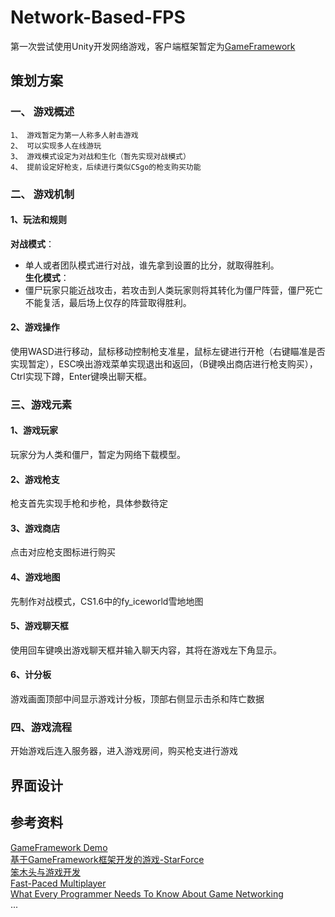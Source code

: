 # Network-Based-FPS
第一次尝试使用Unity开发网络游戏，客户端框架暂定为[GameFramework](https://gameframework.cn/)

## 策划方案
### 一、 游戏概述
	1、 游戏暂定为第一人称多人射击游戏
	2、 可以实现多人在线游玩
	3、 游戏模式设定为对战和生化（暂先实现对战模式）
	4、 提前设定好枪支，后续进行类似CSgo的枪支购买功能
### 二、 游戏机制
#### 1、玩法和规则<br>
**对战模式**：<br>
- 单人或者团队模式进行对战，谁先拿到设置的比分，就取得胜利。<br>
**生化模式**：<br>
- 僵尸玩家只能近战攻击，若攻击到人类玩家则将其转化为僵尸阵营，僵尸死亡不能复活，最后场上仅存的阵营取得胜利。<br>
#### 2、游戏操作<br>
使用WASD进行移动，鼠标移动控制枪支准星，鼠标左键进行开枪（右键瞄准是否实现暂定），ESC唤出游戏菜单实现退出和返回，（B键唤出商店进行枪支购买），Ctrl实现下蹲，Enter键唤出聊天框。<br>
### 三、游戏元素
#### 1、游戏玩家<br>
玩家分为人类和僵尸，暂定为网络下载模型。<br>
#### 2、游戏枪支<br>
枪支首先实现手枪和步枪，具体参数待定<br>
#### 3、游戏商店<br>
点击对应枪支图标进行购买<br>
#### 4、游戏地图<br>
先制作对战模式，CS1.6中的fy_iceworld雪地地图<br>
#### 5、游戏聊天框<br>
使用回车键唤出游戏聊天框并输入聊天内容，其将在游戏左下角显示。<br>
#### 6、计分板<br>
游戏画面顶部中间显示游戏计分板，顶部右侧显示击杀和阵亡数据<br>
### 四、游戏流程
开始游戏后连入服务器，进入游戏房间，购买枪支进行游戏<br>

## 界面设计

## 参考资料
[GameFramework Demo](https://github.com/mutouzdl/gameframework_demo)<br>
[基于GameFramework框架开发的游戏-StarForce](https://github.com/EllanJiang/StarForce)<br>
[笨木头与游戏开发](http://www.benmutou.com/archives/category/Game%20Framework)<br>
[Fast-Paced Multiplayer](https://www.gabrielgambetta.com/client-server-game-architecture.html)<br>
[What Every Programmer Needs To Know About Game Networking](https://gafferongames.com/post/what_every_programmer_needs_to_know_about_game_networking/)<br>
...
